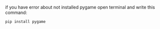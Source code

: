 if you have error about not installed pygame open terminal and write this command:

```
pip install pygame
```
